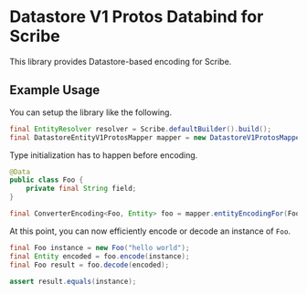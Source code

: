 # Datastore V1 Protos Databind for Scribe

This library provides Datastore-based encoding for Scribe.

## Example Usage
You can setup the library like the following.

```java
final EntityResolver resolver = Scribe.defaultBuilder().build();
final DatastoreEntityV1ProtosMapper mapper = new DatastoreV1ProtosMapper(resolver);
```

Type initialization has to happen before encoding.

```java
@Data
public class Foo {
    private final String field;
}

final ConverterEncoding<Foo, Entity> foo = mapper.entityEncodingFor(Foo.class);
```

At this point, you can now efficiently encode or decode an instance of `Foo`.

```java
final Foo instance = new Foo("hello world");
final Entity encoded = foo.encode(instance);
final Foo result = foo.decode(encoded);

assert result.equals(instance);
```
